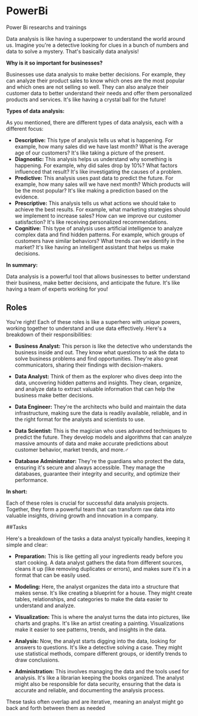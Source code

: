 # PowerBi
Power Bi researchs and trainings

Data analysis is like having a superpower to understand the world around us. Imagine you're a detective looking for clues in a bunch of numbers and data to solve a mystery. That's basically data analysis! ️‍

**Why is it so important for businesses?**

Businesses use data analysis to make better decisions. For example, they can analyze their product sales to know which ones are the most popular and which ones are not selling so well. They can also analyze their customer data to better understand their needs and offer them personalized products and services. It's like having a crystal ball for the future! 

**Types of data analysis:**

As you mentioned, there are different types of data analysis, each with a different focus:

* **Descriptive:** This type of analysis tells us what is happening. For example, how many sales did we have last month? What is the average age of our customers? It's like taking a picture of the present. 
* **Diagnostic:** This analysis helps us understand why something is happening. For example, why did sales drop by 10%? What factors influenced that result? It's like investigating the causes of a problem. 
* **Predictive:** This analysis uses past data to predict the future. For example, how many sales will we have next month? Which products will be the most popular? It's like making a prediction based on the evidence. 
* **Prescriptive:** This analysis tells us what actions we should take to achieve the best results. For example, what marketing strategies should we implement to increase sales? How can we improve our customer satisfaction? It's like receiving personalized recommendations. 
* **Cognitive:** This type of analysis uses artificial intelligence to analyze complex data and find hidden patterns. For example, which groups of customers have similar behaviors? What trends can we identify in the market? It's like having an intelligent assistant that helps us make decisions. 

**In summary:**

Data analysis is a powerful tool that allows businesses to better understand their business, make better decisions, and anticipate the future. It's like having a team of experts working for you! ‍‍

## Roles
You're right! Each of these roles is like a superhero with unique powers, working together to understand and use data effectively. Here's a breakdown of their responsibilities:

* **Business Analyst:** This person is like the detective who understands the business inside and out. They know what questions to ask the data to solve business problems and find opportunities. They're also great communicators, sharing their findings with decision-makers.

* **Data Analyst:** Think of them as the explorer who dives deep into the data, uncovering hidden patterns and insights. They clean, organize, and analyze data to extract valuable information that can help the business make better decisions. ‍

* **Data Engineer:** They're the architects who build and maintain the data infrastructure, making sure the data is readily available, reliable, and in the right format for the analysts and scientists to use. ️

* **Data Scientist:** This is the magician who uses advanced techniques to predict the future. They develop models and algorithms that can analyze massive amounts of data and make accurate predictions about customer behavior, market trends, and more.♂️

* **Database Administrator:** They're the guardians who protect the data, ensuring it's secure and always accessible. They manage the databases, guarantee their integrity and security, and optimize their performance.

**In short:**

Each of these roles is crucial for successful data analysis projects. Together, they form a powerful team that can transform raw data into valuable insights, driving growth and innovation in a company.

##Tasks

Here's a breakdown of the tasks a data analyst typically handles, keeping it simple and clear:

* **Preparation:**  This is like getting all your ingredients ready before you start cooking. A data analyst gathers the data from different sources, cleans it up (like removing duplicates or errors), and makes sure it's in a format that can be easily used.

* **Modeling:** Here, the analyst organizes the data into a structure that makes sense. It's like creating a blueprint for a house. They might create tables, relationships, and categories to make the data easier to understand and analyze.

* **Visualization:** This is where the analyst turns the data into pictures, like charts and graphs. It's like an artist creating a painting. Visualizations make it easier to see patterns, trends, and insights in the data.

* **Analysis:** Now, the analyst starts digging into the data, looking for answers to questions. It's like a detective solving a case. They might use statistical methods, compare different groups, or identify trends to draw conclusions.

* **Administration:** This involves managing the data and the tools used for analysis. It's like a librarian keeping the books organized. The analyst might also be responsible for data security, ensuring that the data is accurate and reliable, and documenting the analysis process.

These tasks often overlap and are iterative, meaning an analyst might go back and forth between them as needed
